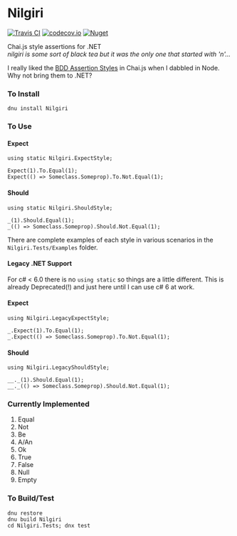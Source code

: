 # Nilgiri
[![Travis CI](https://img.shields.io/travis/brycekbargar/Nilgiri.svg?style=flat-square)](https://travis-ci.org/brycekbargar/Nilgiri) [![codecov.io](https://img.shields.io/codecov/c/github/codecov/Nilgiri.svg?style=flat-square)](http://codecov.io/github/brycekbargar/Nilgiri?branch=master)
[![Nuget](https://img.shields.io/nuget/vpre/Nilgiri.svg?style=flat-square)](https://www.nuget.org/packages/Nilgiri/)

Chai.js style assertions for .NET  
*nilgiri is some sort of black tea but it was the only one that started with 'n'...*

I really liked the [BDD Assertion Styles](http://chaijs.com/api/bdd/) in Chai.js when I dabbled in Node.  
Why not bring them to .NET?

### To Install ###
`dnu install Nilgiri`

### To Use ###
#### Expect ####
```
using static Nilgiri.ExpectStyle;

Expect(1).To.Equal(1);
Expect(() => Someclass.Someprop).To.Not.Equal(1);
```

#### Should ####
```
using static Nilgiri.ShouldStyle;

_(1).Should.Equal(1);
_(() => Someclass.Someprop).Should.Not.Equal(1);
```

There are complete examples of each style in various scenarios in the `Nilgiri.Tests/Examples` folder.

#### Legacy .NET Support ####
For c# < 6.0 there is no `using static` so things are a little different. This is already Deprecated(!) and just here until I can use c# 6 at work.
#### Expect ####
```
using Nilgiri.LegacyExpectStyle;

_.Expect(1).To.Equal(1);
_.Expect(() => Someclass.Someprop).To.Not.Equal(1);
```

#### Should ####
```
using Nilgiri.LegacyShouldStyle;

__._(1).Should.Equal(1);
__._(() => Someclass.Someprop).Should.Not.Equal(1);
```

### Currently Implemented ###
1. Equal
1. Not
1. Be
1. A/An
1. Ok
1. True
1. False
1. Null
1. Empty

### To Build/Test ###
```
dnu restore
dnu build Nilgiri
cd Nilgiri.Tests; dnx test
```
